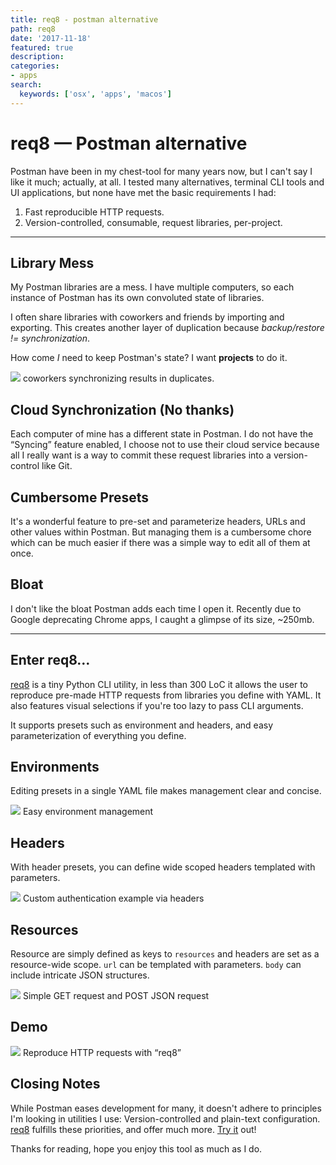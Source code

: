 ```yaml
---
title: req8 - postman alternative
path: req8
date: '2017-11-18'
featured: true
description:
categories:
- apps
search:
  keywords: ['osx', 'apps', 'macos']
---
```

# req8 — Postman alternative

Postman have been in my chest-tool for many years now, but I can't say I like
it much; actually, at all. I tested many alternatives, terminal CLI tools and
UI applications, but none have met the basic requirements I had:

1.  Fast reproducible HTTP requests.
1.  Version-controlled, consumable, request libraries, per-project.

*****

## Library Mess

My Postman libraries are a mess. I have multiple computers, so each instance of
Postman has its own convoluted state of libraries.

I often share libraries with coworkers and friends by importing and exporting.
This creates another layer of duplication because *backup/restore !=
synchronization*.

How come *I* need to keep Postman's state? I want **projects** to do it.

![](https://cdn-images-1.medium.com/max/1600/1*e8LuL3nBJVAe4fVVhcnSww.png)
<span>coworkers synchronizing results in duplicates.</span>

## Cloud Synchronization (No thanks)

Each computer of mine has a different state in Postman. I do not have the
“Syncing” feature enabled, I choose not to use their cloud service because all I
really want is a way to commit these request libraries into a version-control
like Git.

## Cumbersome Presets

It's a wonderful feature to pre-set and parameterize headers, URLs and other
values within Postman. But managing them is a cumbersome chore which can be much
easier if there was a simple way to edit all of them at once.

## Bloat

I don't like the bloat Postman adds each time I open it. Recently due to Google
deprecating Chrome apps, I caught a glimpse of its size, ~250mb.

*****

## **Enter req8…**

[req8](https://github.com/rafi/req8) is a tiny Python CLI utility, in less than
300 LoC it allows the user to reproduce pre-made HTTP requests from libraries
you define with YAML. It also features visual selections if you're too lazy to
pass CLI arguments.

It supports presets such as environment and headers, and easy parameterization
of everything you define.

## Environments

Editing presets in a single YAML file makes management clear and concise.

![](https://cdn-images-1.medium.com/max/1600/1*v-Lji8kMfN_eDng-WD4hnA.png)
<span>Easy environment management</span>

## Headers

With header presets, you can define wide scoped headers templated with
parameters.

![](https://cdn-images-1.medium.com/max/1600/1*3ucFDRxK50w5M8sk9ZoxVw.png)
<span>Custom authentication example via headers</span>

## Resources

Resource are simply defined as keys to `resources` and headers are set as a
resource-wide scope. `url` can be templated with parameters. `body` can include
intricate JSON structures.

![](https://cdn-images-1.medium.com/max/1600/1*Ab7pqT_7DXV2kM01YX5c1Q.png)
<span>Simple GET request and POST JSON request</span>

## Demo

![](https://cdn-images-1.medium.com/max/1600/1*_X2oqon8AFjHI9wEB6plYg.gif)
<span>Reproduce HTTP requests with “req8”</span>

## Closing Notes

While Postman eases development for many, it doesn't adhere to principles I'm
looking in utilities I use: Version-controlled and plain-text configuration.
[req8](https://github.com/rafi/req8) fulfills these priorities, and offer much
more. [Try it](https://github.com/rafi/req8) out!

Thanks for reading, hope you enjoy this tool as much as I do.

